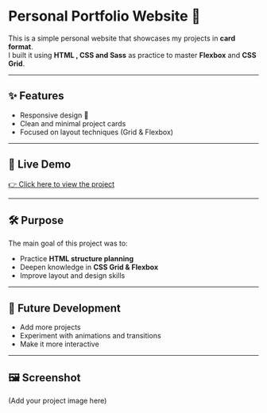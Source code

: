 # Personal Portfolio Website 💼

This is a simple personal website that showcases my projects in **card format**.  
I built it using **HTML , CSS and Sass** as practice to master **Flexbox** and **CSS Grid**.

---

## ✨ Features
- Responsive design 📱  
- Clean and minimal project cards  
- Focused on layout techniques (Grid & Flexbox)  

---

## 🚀 Live Demo
[👉 Click here to view the project](YOUR-LIVE-SERVER-LINK)

---

## 🛠️ Purpose
The main goal of this project was to:
- Practice **HTML structure planning**  
- Deepen knowledge in **CSS Grid & Flexbox**  
- Improve layout and design skills  

---

## 🔮 Future Development
- Add more projects  
- Experiment with animations and transitions  
- Make it more interactive  

---

## 🖼️ Screenshot
(Add your project image here)


